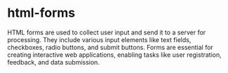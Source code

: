 # html-forms
HTML forms are used to collect user input and send it to a server for processing. They include various input elements like text fields, checkboxes, radio buttons, and submit buttons. Forms are essential for creating interactive web applications, enabling tasks like user registration, feedback, and data submission.
